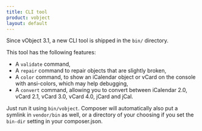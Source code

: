 ```yaml
---
title: CLI tool
product: vobject
layout: default
---
```


Since vObject 3.1, a new CLI tool is shipped in the `bin/` directory.

This tool has the following features:

* A `validate` command,
* A `repair` command to repair objects that are slightly broken,
* A `color` command, to show an iCalendar object or vCard on the console with
  ansi-colors, which may help debugging,
* A `convert` command, allowing you to convert between iCalendar 2.0, vCard 2.1,
  vCard 3.0, vCard 4.0, jCard and jCal.

Just run it using `bin/vobject`. Composer will automatically also put a
symlink in `vendor/bin` as well, or a directory of your choosing if you set
the `bin-dir` setting in your composer.json.
